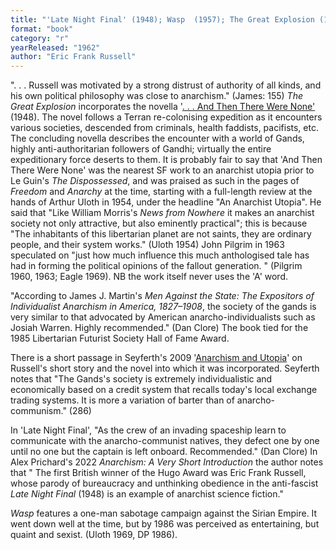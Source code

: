 ```yaml
---
title: "'Late Night Final' (1948); Wasp  (1957); The Great Explosion (1962)"
format: "book"
category: "r"
yearReleased: "1962"
author: "Eric Frank Russell"
---
```

". . . Russell was motivated by a strong distrust of authority of all kinds, and his own political philosophy was close to anarchism." (James: 155) _The Great Explosion_  incorporates the novella '<a href="http://www.abelard.org/e-f-russell.htm">. . . And Then There Were None'</a> (1948). The novel follows a Terran re-colonising expedition as it encounters various societies, descended from criminals, health faddists, pacifists, etc. The concluding novella describes the encounter with a world of Gands, highly anti-authoritarian followers of Gandhi; virtually the entire expeditionary force deserts to them. It is probably fair to say that  'And Then There Were None' was the nearest SF work to an anarchist utopia prior to Le Guin's _The Dispossessed_, and was praised as such in the pages of _Freedom_ and _Anarchy_ at the time,  starting with a full-length review at the hands of Arthur Uloth in 1954, under  the headline "An Anarchist Utopia". He said that "Like William Morris's _News  from Nowhere_ it makes an anarchist society not only attractive, but also  eminently practical"; this is because "The inhabitants of this libertarian  planet are not saints, they are ordinary people, and their system works." (Uloth 1954)  John Pilgrim in 1963 speculated on "just how much influence this much  anthologised tale has had in forming the political opinions of the fallout  generation. " (Pilgrim 1960, 1963; Eagle 1969). NB the work itself never uses the  'A' word.

"According to James J. Martin's _Men Against the State: The Expositors of Individualist Anarchism in America, 1827–1908_, the society of the gands is very similar to that advocated by American anarcho-individualists such as Josiah Warren. Highly recommended." (Dan Clore) The book tied for the 1985  Libertarian Futurist Society Hall of Fame Award.

There is a short passage in Seyferth's 2009 '<a href="https://www.academia.edu/4377644/Anarchism_and_Utopia">Anarchism and Utopia</a>' on Russell's short story and the novel into which it was incorporated. Seyferth notes that "The Gands's society is extremely individualistic and economically based on a credit system that recalls today's local exchange trading systems. It is more a variation of barter than of 
anarcho-communism." (286)

In 'Late Night Final', "As the crew of an invading spaceship learn to communicate with the anarcho-communist natives, they defect one by one until no one but the captain is left onboard. Recommended." (Dan Clore) In Alex Prichard's 2022 _Anarchism: A Very Short Introduction_ the author notes that " The first British winner of the Hugo Award was Eric Frank Russell, whose parody of bureaucracy and unthinking obedience in the anti-fascist _Late Night Final_ (1948) is an example of anarchist science fiction."

_Wasp_ features a one-man sabotage campaign against the Sirian Empire. It went down well at the time, but by 1986 was perceived as entertaining, but quaint and sexist. (Uloth 1969, DP 1986).
 
